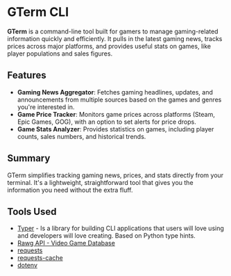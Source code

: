 # GTerm CLI

**GTerm** is a command-line tool built for gamers to manage gaming-related information quickly and efficiently. It pulls in the latest gaming news, tracks prices across major platforms, and provides useful stats on games, like player populations and sales figures.

## Features
- **Gaming News Aggregator**: Fetches gaming headlines, updates, and announcements from multiple sources based on the games and genres you're interested in.
- **Game Price Tracker**: Monitors game prices across platforms (Steam, Epic Games, GOG), with an option to set alerts for price drops.
- **Game Stats Analyzer**: Provides statistics on games, including player counts, sales numbers, and historical trends.

## Summary
GTerm simplifies tracking gaming news, prices, and stats directly from your terminal. It's a lightweight, straightforward tool that gives you the information you need without the extra fluff.

## Tools Used

- [Typer](https://typer.tiangolo.com/) - Is a library for building CLI applications that users will love using and developers will love creating. Based on Python type hints.
- [Rawg API - Video Game Database](https://rawg.io/apidocs)
- [requests](https://requests.readthedocs.io/en/latest/)
- [requests-cache](https://requests-cache.readthedocs.io/en/stable/index.html)
- [dotenv](https://github.com/theskumar/python-dotenv)